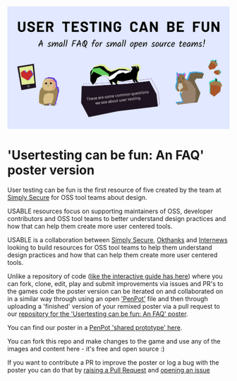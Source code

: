 ![User Testing can be fun header]( https://github.com/simplysecure/usable-user-testing-can-be-fun-poster/blob/main/header-graphics/usertesting-can-be-fun-poster.png "User Testing can be fun!")

# 'Usertesting can be fun: An FAQ' poster version

User testing can be fun is the first resource of five created by the team at [Simply Secure](https://simplysecure.org/) for OSS tool teams about design.

USABLE resources focus on supporting maintainers of OSS, developer contributors and OSS tool teams to better understand design practices and how that can help them create more user centered tools.

USABLE is a collaboration between [Simply Secure](https://simplysecure.org/), [Okthanks](https://okthanks.com/) and [Internews](https://internews.org/) looking to build resources for OSS tool teams to help them understand design practices and how that can help them create more user centered tools.

Unlike a repository of code ([like the interactive guide has here](https://github.com/simplysecure/usable-user-testing-can-be-fun)) where you can fork, clone, edit, play and submit improvements via issues and PR's to the games code the poster version can be iterated on and collaborated on in a similar way through using an open ['PenPot'](https://penpot.app/) file and then through uploading a 'finished' version of your remixed poster via a pull request to our [repository for the 'Usertesting can be fun: An FAQ' poster](https://github.com/simplysecure/usable-user-testing-can-be-fun-poster).

You can find our poster in a [PenPot 'shared prototype' here](https://design.penpot.app/#/view/c0aa8ab0-8d8d-11ec-a2fe-9eafb5cb1e0f?page-id=c0aa8ab1-8d8d-11ec-a2fe-9eafb5cb1e0f&section=interactions&index=0&share-id=f31bbff0-8d8d-11ec-a2fe-9eafb5cb1e0f).

You can fork this repo and make changes to the game and use any of the images and content here - it's free and open source :)

If you want to contribute a PR to improve the poster or log a bug with the poster you can do that by [raising a Pull Request]() and [opening an issue]()
